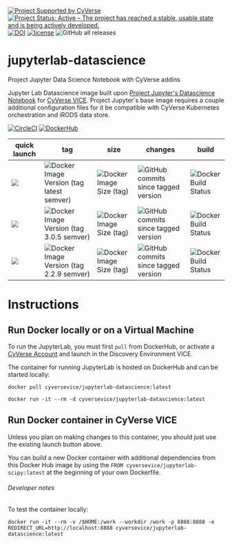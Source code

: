 [![Project Supported by CyVerse](https://img.shields.io/badge/Supported%20by-CyVerse-blue.svg)](https://learning.cyverse.org/projects/vice/en/latest/) [![Project Status: Active – The project has reached a stable, usable state and is being actively developed.](https://www.repostatus.org/badges/latest/active.svg)](https://www.repostatus.org/#active) [![DOI](https://zenodo.org/badge/DOI/10.5281/zenodo.4540701.svg)](https://doi.org/10.5281/zenodo.4540701)
 [![license](https://img.shields.io/badge/license-BSD3-red.svg?style=flat-square)](https://opensource.org/licenses/BSD-3-Clause) ![GitHub all releases](https://img.shields.io/github/downloads/cyverse-vice/jupyterlab-datascience/total?style=flat-square)

# jupyterlab-datascience
Project Jupyter Data Science Notebook with CyVerse addins 

Jupyter Lab Datascience image built upon [Project Jupyter's Datascience Notebook](https://hub.docker.com/r/jupyter/datascience) for [CyVerse VICE](https://cyverse-visual-interactive-computing-environment.readthedocs-hosted.com/en/latest/index.html). Project Jupyter's base image requires a couple additional configuration files for it be compatible with CyVerse Kubernetes orchestration and iRODS data store.

[![CircleCI](https://circleci.com/gh/cyverse-vice/jupyterlab-datascience.svg?style=svg)](https://circleci.com/gh/cyverse-vice/jupyterlab-datascience) [![DockerHub](https://img.shields.io/badge/DockerHub-gray.svg?style=popout&logo=Docker)](https://hub.docker.com/r/cyversevice/jupyterlab-datascience)


quick launch | tag | size | changes | build | 
------------ | --- | ---- | ------- | ------|
<a href="https://de.cyverse.org/de/?type=quick-launch&quick-launch-id=91c72a5d-0ce9-484f-a1f1-feba4cab75a5&app-id=bc93504c-d584-11e9-8413-008cfa5ae621" target="_blank"><img src="https://de.cyverse.org/Powered-By-CyVerse-blue.svg"></a> | ![Docker Image Version (tag latest semver)](https://img.shields.io/docker/v/cyversevice/jupyterlab-datascience/latest?style=flat-square) | ![Docker Image Size (tag)](https://img.shields.io/docker/image-size/cyversevice/jupyterlab-datascience/latest?style=flat-square) | ![GitHub commits since tagged version](https://img.shields.io/github/commits-since/cyverse-vice/jupyterlab-datascience/latest/main?style=flat-square) | ![Docker Build Status](https://img.shields.io/docker/build/cyversevice/jupyterlab-datascience?style=flat-square)
<a href="https://de.cyverse.org/de/?type=quick-launch&quick-launch-id=91c72a5d-0ce9-484f-a1f1-feba4cab75a5&app-id=bc93504c-d584-11e9-8413-008cfa5ae621" target="_blank"><img src="https://de.cyverse.org/Powered-By-CyVerse-blue.svg"></a> | ![Docker Image Version (tag 3.0.5 semver)](https://img.shields.io/docker/v/cyversevice/jupyterlab-datascience/3.0.5?style=flat-square) | ![Docker Image Size (tag)](https://img.shields.io/docker/image-size/cyversevice/jupyterlab-datascience/3.0.5?style=flat-square) | ![GitHub commits since tagged version](https://img.shields.io/github/commits-since/cyverse-vice/jupyterlab-datascience/3.0.5/main?style=flat-square) | ![Docker Build Status](https://img.shields.io/docker/build/cyversevice/jupyterlab-datascience?style=flat-square)
<a href="https://de.cyverse.org/de/?type=quick-launch&quick-launch-id=91c72a5d-0ce9-484f-a1f1-feba4cab75a5&app-id=bc93504c-d584-11e9-8413-008cfa5ae621" target="_blank"><img src="https://de.cyverse.org/Powered-By-CyVerse-blue.svg"></a> | ![Docker Image Version (tag 2.2.9 semver)](https://img.shields.io/docker/v/cyversevice/jupyterlab-datascience/2.2.9?style=flat-square) | ![Docker Image Size (tag)](https://img.shields.io/docker/image-size/cyversevice/jupyterlab-datascience/2.2.9?style=flat-square) | ![GitHub commits since tagged version](https://img.shields.io/github/commits-since/cyverse-vice/jupyterlab-datascience/2.2.9/main?style=flat-square) | ![Docker Build Status](https://img.shields.io/docker/build/cyversevice/jupyterlab-datascience?style=flat-square)

# Instructions

## Run Docker locally or on a Virtual Machine

To run the JupyterLab, you must first `pull` from DockerHub, or activate a [CyVerse Account](https://user.cyverse.org/services/mine) and launch in the Discovery Environment VICE.

The container for running JupyterLab is hosted on DockerHub and can be started locally:


```
docker pull cyversevice/jupyterlab-datascience:latest
```

```
docker run -it --rm -d cyversevice/jupyterlab-datascience:latest
```

## Run Docker container in CyVerse VICE

Unless you plan on making changes to this container, you should just use the existing launch button above.

You can build a new Docker container with additional dependencies from this Docker Hub image by using the `FROM cyversevice/jupyterlab-scipy:latest` at the beginning of your own Dockerfile.

###### Developer notes

To test the container locally:

```
docker run -it --rm -v /$HOME:/work --workdir /work -p 8888:8888 -e REDIRECT_URL=http://localhost:8888 cyversevice/jupyterlab-datascience:latest
```
